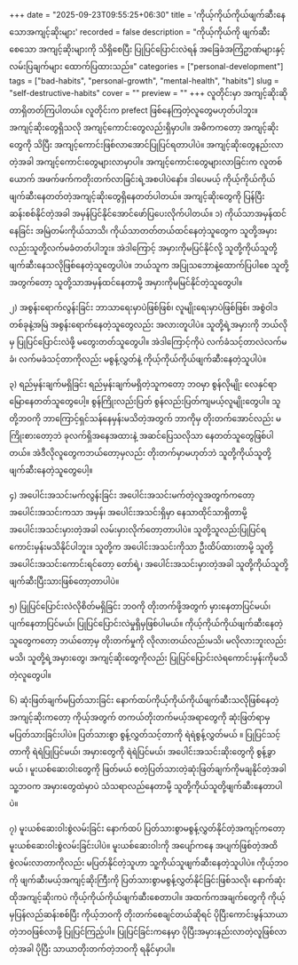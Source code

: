 +++
date = "2025-09-23T09:55:25+06:30"
title = 'ကိုယ့်ကိုယ်ကိုယ်ဖျက်ဆီးနေသောအကျင့်ဆိုးများ'
recorded = false
description = "ကိုယ့်ကိုယ်ကို ဖျက်ဆီးစေသော အကျင့်ဆိုးများကို သိရှိစေပြီး ပြုပြင်ပြောင်းလဲရန် အခြေခံအကြံဥာဏ်များနှင့် လမ်းပြချက်များ ထောက်ပြထားသည်။"
categories = ["personal-development"]
tags = ["bad-habits", "personal-growth", "mental-health", "habits"]
slug = "self-destructive-habits"
cover = ""
preview = ""
+++
လူတိုင်းမှာ အကျင့်ဆိုးဆိုတာရှိတတ်ကြပါတယ်။ လူတိုင်းက prefect ဖြစ်နေကြတဲ့လူတွေမဟုတ်ပါဘူး။ အကျင့်ဆိုးတွေရှိသလို အကျင့်ကောင်းတွေလည်းရှိမှာပါ။ အဓိကကတော့ အကျင့်ဆိုးတွေကို သိပြီး အကျင့်ကောင်းဖြစ်လာအောင်ပြုပြင်ရတာပါပဲ။ အကျင့်ဆိုးတွေနည်းလာတဲ့အခါ အကျင့်ကောင်းတွေများလာမှာပါ။ အကျင့်ကောင်းတွေများလာခြင်းက လူတစ်ယောက် အဖက်ဖက်ကတိုးတက်လာခြင်းရဲ့အစပါပဲနော်။ ဒါပေမယ့် ကိုယ့်ကိုယ်ကိုယ်ဖျက်ဆီးနေတတ်တဲ့အကျင့်ဆိုးတွေရှိနေတတ်ပါတယ်။ အကျင့်ဆိုးတွေကို ပြန်ပြီးဆန်းစစ်နိုင်တဲ့အခါ အမှန်ပြင်နိုင်အောင်ဖော်ပြပေးလိုက်ပါတယ်။
၁) ကိုယ်သာအမှန်ထင်နေခြင်း
အမြဲတမ်းကိုယ်သာသိ၊ ကိုယ်သာတတ်တယ်ထင်နေတဲ့သူတွေက သူတို့အမှားလည်းသူတို့လက်မခံတတ်ပါဘူး။ အဲဒါကြောင့် အမှားကိုမပြင်နိုင်လို့ သူတို့ကိုယ်သူတို့ ဖျက်ဆီးနေသလိုဖြစ်နေတဲ့သူတွေပါပဲ။ ဘယ်သူက အပြုသဘောနဲ့ထောက်ပြပါစေ သူတို့အတွက်တော့ သူတို့သာအမှန်ထင်နေတာမို့ အမှားကိုမမြင်နိုင်တဲ့သူတွေပါ။

၂) အစွန်းရောက်လွန်းခြင်း
ဘာသာရေးမှာပဲဖြစ်ဖြစ်၊ လူမျိုးရေးမှာပဲဖြစ်ဖြစ်၊ အစွဲဝါဒတစ်ခုနဲ့အမြဲ အစွန်းရောက်နေတဲ့သူတွေလည်း အလားတူပါပဲ။ သူတို့ရဲ့အမှားကို ဘယ်လိုမှ ပြုပြင်ပြောင်းလဲဖို့ မတွေးတတ်သူတွေပါ။ အဲဒါကြောင့်ကိုပဲ လက်ခံသင့်တာလဲလက်မခံ၊ လက်မခံသင့်တာကိုလည်း မစွန့်လွှတ်နဲ့ ကိုယ့်ကိုယ်ကိုယ်ဖျက်ဆီးနေတဲ့သူပါပဲ။

၃) ရည်မှန်းချက်မရှိခြင်း
ရည်မှန်းချက်မရှိတဲ့သူကတော့ ဘဝမှာ စွန်လိုမျိုး လေနှင်ရာမြောနေတတ်သူတွေပေါ့။ စွန်ကြိုးလည်းပြတ် စွန်လည်းပြတ်ကျမယ့်လူမျိုးတွေပါ။ သူတို့ဘဝကို ဘာကြောင့်ရှင်သန်နေမှန်းမသိတဲ့အတွက် ဘာကိုမှ တိုးတက်အောင်လည်း မကြိုးစားတော့ဘဲ ခုလက်ရှိအနေအထားနဲ့ အဆင်ပြေသလိုသာ နေတတ်သူတွေဖြစ်ပါတယ်။ အဲဒီလိုလူတွေကဘယ်တော့မှလည်း တိုးတက်မှာမဟုတ်ဘဲ သူတို့ကိုယ်သူတို့ဖျက်ဆီးနေတဲ့သူတွေပေါ့။

၄) အပေါင်းအသင်းမက်လွန်းခြင်း
အပေါင်းအသင်းမက်တဲ့လူအတွက်ကတော့ အပေါင်းအသင်းကသာ အမှန်၊ အပေါင်းအသင်းရှိမှာ နေသာထိုင်သာရှိတာမို့ အပေါင်းအသင်းမှားတဲ့အခါ လမ်းမှားလိုက်တော့တာပါပဲ။ သူတို့သူလည်းပြုပြင်ရကောင်းမှန်းမသိနိုင်ပါဘူး။ သူတို့က အပေါင်းအသင်းကိုသာ ဦးထိပ်ထားတာမို့ သူတို့အပေါင်းအသင်းကောင်းရင်တော့ တော်ရဲ့၊ အပေါင်းအသင်းမှားတဲ့အခါ သူတို့ကိုယ်သူတို့ ဖျက်ဆီးပြီးသားဖြစ်တော့တာပါပဲ။

၅) ပြုပြင်ပြောင်းလဲလိုစိတ်မရှိခြင်း
ဘဝကို တိုးတက်ဖို့အတွက် မှားနေတာပြင်မယ်၊ ပျက်နေတာပြင်မယ်၊ ပြုပြင်ပြောင်းလဲမှုရှိမှဖြစ်ပါမယ်။ ကိုယ့်ကိုယ်ကိုယ်ဖျက်ဆီးနေတဲ့သူတွေကတော့ ဘယ်တော့မှ တိုးတက်မှုကို လိုလားတယ်လည်းမသိ၊ မလိုလားဘူးလည်းမသိ၊ သူတို့ရဲ့အမှားတွေ၊ အကျင့်ဆိုးတွေကိုလည်း ပြုပြင်ပြောင်းလဲရကောင်းမှန်းကိုမသိတဲ့လူတွေပါ။

၆) ဆုံးဖြတ်ချက်မပြတ်သားခြင်း
နောက်ထပ်ကိုယ့်ကိုယ်ကိုယ်ဖျက်ဆီးသလိုဖြစ်နေတဲ့အကျင့်ဆိုးကတော့ ကိုယ့်အတွက် တကယ်တိုးတက်မယ့်အရာတွေကို ဆုံးဖြတ်ရာမှ မပြတ်သားခြင်းပါပဲ။ ပြတ်သားစွာ စွန့်လွှတ်သင့်တာကို ရဲရဲစွန့်လွှတ်မယ် ။ ပြုပြင်သင့်တာကို ရဲရဲပြုပြင်မယ်၊ အမှားတွေကို ရဲရဲပြင်မယ်၊ အပေါင်းအသင်းဆိုးတွေကို စွန့်ခွာမယ် ၊ မူးယစ်ဆေးဝါးတွေကို ဖြတ်မယ် စတဲ့ပြတ်သားတဲ့ဆုံးဖြတ်ချက်ကိုမချနိုင်တဲ့အခါ သူ့ဘဝက အမှားတွေထဲမှာပဲ သံသရာလည်နေတာမို့ သူတို့ကိုယ်သူတို့ဖျက်ဆီးနေတာပါပဲ။

၇) မူးယစ်ဆေးဝါးစွဲလမ်းခြင်း
နောက်ထပ် ပြတ်သားစွာမစွန့်လွှတ်နိုင်တဲ့အကျင့်ကတော့ မူးယစ်ဆေးဝါးစွဲလမ်းခြင်းပါပဲ။ မူးယစ်ဆေးဝါးကို အပျော်ကနေ အပျက်ဖြစ်တဲ့အထိ စွဲလမ်းလာတာကိုလည်း မပြတ်နိုင်တဲ့သူဟာ သူ့ကိုယ်သူဖျက်ဆီးနေတဲ့သူပါပဲ။ ကိုယ့်ဘဝကို ဖျက်ဆီးမယ့်အကျင့်ဆိုးကြီးကို ပြတ်သားစွာမစွန့်လွှတ်နိုင်ခြင်းဖြစ်သလို၊ နောက်ဆုံးထိုအကျင့်ဆိုးကပဲ ကိုယ့်ကိုယ်ကိုယ်ဖျက်ဆီးစေတာပါ။
အထက်ကအချက်တွေကို ကိုယ့်မှပြန်လည်ဆန်းစစ်ပြီး ကိုယ့်ဘဝကို တိုးတက်စေချင်တယ်ဆိုရင် ပိုပြီးကောင်းမွန်သာယာတဲ့ဘဝဖြစ်လာဖို့ ပြုပြင်ကြည့်ပါ။ ပြုပြင်ခြင်းကနေမှာ ပိုပြီးအမှားနည်းလာတဲ့လူဖြစ်လာတဲ့အခါ ပိုပြီး သာယာတိုးတက်တဲ့ဘဝကို ရနိုင်မှာပါ။ 